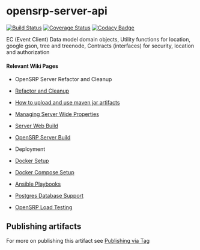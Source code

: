 # opensrp-server-api

[![Build Status](https://travis-ci.org/OpenSRP/opensrp-server-api.svg?branch=master)](https://travis-ci.org/OpenSRP/opensrp-server-api) [![Coverage Status](https://coveralls.io/repos/github/OpenSRP/opensrp-server-api/badge.svg)](https://coveralls.io/github/OpenSRP/opensrp-server-api) [![Codacy Badge](https://api.codacy.com/project/badge/Grade/1214d62440104f048259b1ade69ede3f)](https://www.codacy.com/app/OpenSRP/opensrp-server-api?utm_source=github.com&amp;utm_medium=referral&amp;utm_content=OpenSRP/opensrp-server-api&amp;utm_campaign=Badge_Grade)

EC (Event Client) Data model domain objects, Utility functions for location, google gson, tree and
treenode, Contracts (interfaces) for security, location and authorization

#### Relevant Wiki Pages ####

* OpenSRP Server Refactor and Cleanup

* [Refactor and Cleanup](https://smartregister.atlassian.net/wiki/spaces/Documentation/pages/562659330/OpenSRP+Server+Refactor+and+Clean+up)
* [How to upload and use maven jar artifacts](https://smartregister.atlassian.net/wiki/spaces/Documentation/pages/564428801/How+to+upload+and+use+maven+jar+artifacts)
* [Managing Server Wide Properties](https://smartregister.atlassian.net/wiki/spaces/Documentation/pages/602570753/Managing+Server+Wide+Properties)
* [Server Web Build](https://smartregister.atlassian.net/wiki/spaces/Documentation/pages/616595457/Server+Web+Build)
* [OpenSRP Server Build](https://smartregister.atlassian.net/wiki/display/Documentation/OpenSRP+Server+Build)

* Deployment

* [Docker Setup](https://smartregister.atlassian.net/wiki/display/Documentation/Docker+Setup)
* [Docker Compose Setup](https://smartregister.atlassian.net/wiki/spaces/Documentation/pages/52690976/Docker+Compose+Setup)
* [Ansible Playbooks](https://smartregister.atlassian.net/wiki/spaces/Documentation/pages/540901377/Ansible+Playbooks)
* [Postgres Database Support](https://smartregister.atlassian.net/wiki/spaces/Documentation/pages/251068417/Postgres+Database+Support+as+Main+Datastore)
* [OpenSRP Load Testing](https://smartregister.atlassian.net/wiki/spaces/Documentation/pages/268075009/OpenSRP+Load+Testing)

## Publishing artifacts
For more on publishing this artifact see [Publishing via Tag](https://smartregister.atlassian.net/wiki/spaces/Documentation/pages/3013902337/How+to+set+up+Server+Library+artifact+CI+CD+on+Github#Publishing-via-TAG)